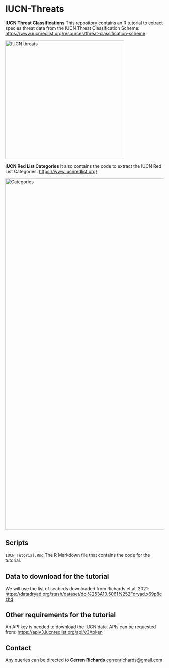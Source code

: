 # IUCN-Threats

**IUCN Threat Classifications**
This repository contains an R tutorial to extract species threat data from the IUCN Threat Classification Scheme: https://www.iucnredlist.org/resources/threat-classification-scheme.

<img width="378" alt="IUCN threats" src="https://user-images.githubusercontent.com/39834789/191875364-fd627238-9f73-4dcf-8d1d-2578c0fb52b9.png">

**IUCN Red List Categories**
 It also contains the code to extract the IUCN Red List Categories: https://www.iucnredlist.org/ 
 
<img width="1118" alt="Categories" src="https://user-images.githubusercontent.com/39834789/191875626-f479e8a9-d6f3-4505-bcb5-812e6fa5512f.png">

## Scripts
`IUCN Tutorial.Rmd` The R Markdown file that contains the code for the tutorial.

## Data to download for the tutorial
We will use the list of seabirds downloaded from Richards et al. 2021: https://datadryad.org/stash/dataset/doi%253A10.5061%252Fdryad.x69p8czhd 

## Other requirements for the tutorial
An API key is needed to download the IUCN data. APIs can be requested from: https://apiv3.iucnredlist.org/api/v3/token

## Contact
Any queries can be directed to **Cerren Richards** cerrenrichards@gmail.com
